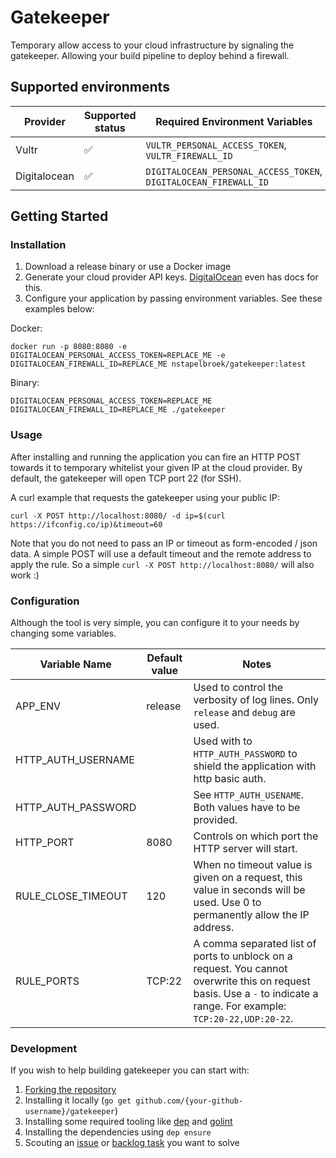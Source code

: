 # Gatekeeper

Temporary allow access to your cloud infrastructure by signaling the gatekeeper. Allowing your build pipeline to deploy behind a firewall.

## Supported environments

| Provider   | Supported status | Required Environment Variables |
|---	|---	|---    |
| Vultr | :white_check_mark: |`VULTR_PERSONAL_ACCESS_TOKEN`, `VULTR_FIREWALL_ID`|
| Digitalocean |  :white_check_mark: | `DIGITALOCEAN_PERSONAL_ACCESS_TOKEN`, `DIGITALOCEAN_FIREWALL_ID` |

## Getting Started

### Installation
1. Download a release binary or use a Docker image
1. Generate your cloud provider API keys. [DigitalOcean](https://www.digitalocean.com/docs/api/create-personal-access-token/) even has docs for this.
1. Configure your application by passing environment variables. See these examples below:

Docker:
```
docker run -p 8080:8080 -e DIGITALOCEAN_PERSONAL_ACCESS_TOKEN=REPLACE_ME -e DIGITALOCEAN_FIREWALL_ID=REPLACE_ME nstapelbroek/gatekeeper:latest
```

Binary:
```
DIGITALOCEAN_PERSONAL_ACCESS_TOKEN=REPLACE_ME DIGITALOCEAN_FIREWALL_ID=REPLACE_ME ./gatekeeper
```

### Usage
After installing and running the application you can fire an HTTP POST towards it to temporary whitelist your given IP at the cloud provider.
By default, the gatekeeper will open TCP port 22 (for SSH).

A curl example that requests the gatekeeper using your public IP:
```curl
curl -X POST http://localhost:8080/ -d ip=$(curl https://ifconfig.co/ip)&timeout=60
```

Note that you do not need to pass an IP or timeout as form-encoded / json data. A simple POST will use a default timeout
and the remote address to apply the rule. So a simple `curl -X POST http://localhost:8080/` will also work :)

  
### Configuration

Although the tool is very simple, you can configure it to your needs by changing some variables. 

| Variable Name      | Default value | Notes |
|---	             |---	        |---    |
| APP_ENV            | release      | Used to control the verbosity of log lines. Only `release` and `debug` are used. |
| HTTP_AUTH_USERNAME |              | Used with to `HTTP_AUTH_PASSWORD` to shield the application with http basic auth. |
| HTTP_AUTH_PASSWORD |              | See `HTTP_AUTH_USENAME`. Both values have to be provided.                         |
| HTTP_PORT          | 8080         | Controls on which port the HTTP server will start.                                |
| RULE_CLOSE_TIMEOUT | 120          | When no timeout value is given on a request, this value in seconds will be used. Use 0 to permanently allow the IP address. |
| RULE_PORTS         | TCP:22       | A comma separated list of ports to unblock on a request. You cannot overwrite this on request basis. Use a `-` to indicate a range. For example: `TCP:20-22,UDP:20-22`. |


### Development
If you wish to help building gatekeeper you can start with:

1. [Forking the repository](https://github.com/nstapelbroek/gatekeeper/fork)
1. Installing it locally (`go get github.com/{your-github-username}/gatekeeper`)
1. Installing some required tooling like [dep](https://github.com/golang/dep) and [golint](https://github.com/golangci/golangci-lint)
1. Installing the dependencies using `dep ensure`
1. Scouting an [issue](https://github.com/nstapelbroek/gatekeeper/issue) or [backlog task](https://github.com/nstapelbroek/gatekeeper/projects) you want to solve